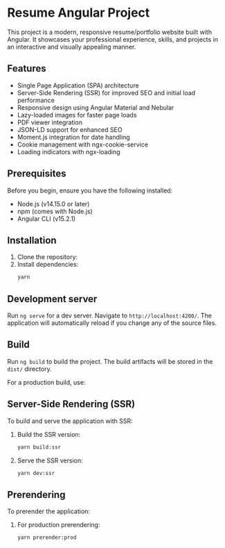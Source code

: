 # Resume Angular Project

This project is a modern, responsive resume/portfolio website built with Angular. It showcases your professional experience, skills, and projects in an interactive and visually appealing manner.

## Features

- Single Page Application (SPA) architecture
- Server-Side Rendering (SSR) for improved SEO and initial load performance
- Responsive design using Angular Material and Nebular
- Lazy-loaded images for faster page loads
- PDF viewer integration
- JSON-LD support for enhanced SEO
- Moment.js integration for date handling
- Cookie management with ngx-cookie-service
- Loading indicators with ngx-loading

## Prerequisites

Before you begin, ensure you have the following installed:
- Node.js (v14.15.0 or later)
- npm (comes with Node.js)
- Angular CLI (v15.2.1)

## Installation

1. Clone the repository:
2. Install dependencies:
   ```bash
   yarn
   ```

## Development server

Run `ng serve` for a dev server. Navigate to `http://localhost:4200/`. The application will automatically reload if you change any of the source files.

## Build

Run `ng build` to build the project. The build artifacts will be stored in the `dist/` directory.

For a production build, use:


## Server-Side Rendering (SSR)

To build and serve the application with SSR:

1. Build the SSR version:
    ```bash
    yarn build:ssr
    ```
2. Serve the SSR version:
    ```bash
    yarn dev:ssr
    ```



## Prerendering

To prerender the application:

1. For production prerendering:
    ```bash 
   yarn prerender:prod
    ```
